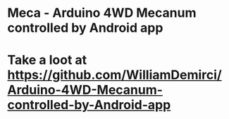 # Meca - Arduino 4WD Mecanum controlled by Android app
# Take a loot at https://github.com/WilliamDemirci/Arduino-4WD-Mecanum-controlled-by-Android-app
